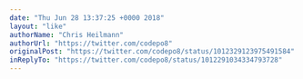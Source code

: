 ```yaml
---
date: "Thu Jun 28 13:37:25 +0000 2018"
layout: "like"
authorName: "Chris Heilmann"
authorUrl: "https://twitter.com/codepo8"
originalPost: "https://twitter.com/codepo8/status/1012329123975491584"
inReplyTo: "https://twitter.com/codepo8/status/1012291034334793728"
---
```

